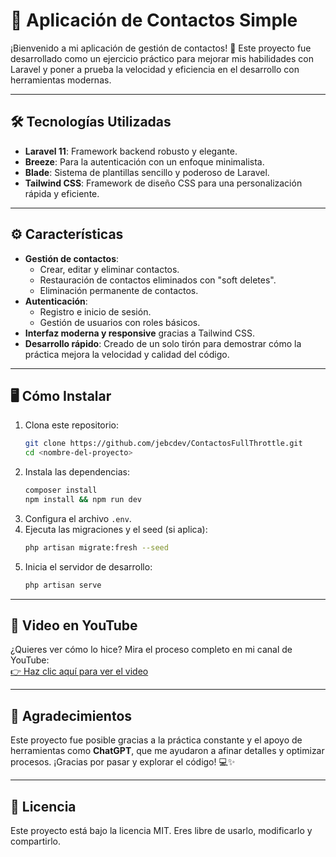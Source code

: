 # 📇 Aplicación de Contactos Simple

¡Bienvenido a mi aplicación de gestión de contactos! 🚀 Este proyecto fue desarrollado como un ejercicio práctico para mejorar mis habilidades con Laravel y poner a prueba la velocidad y eficiencia en el desarrollo con herramientas modernas. 

---

## 🛠️ **Tecnologías Utilizadas**
- **Laravel 11**: Framework backend robusto y elegante.
- **Breeze**: Para la autenticación con un enfoque minimalista.
- **Blade**: Sistema de plantillas sencillo y poderoso de Laravel.
- **Tailwind CSS**: Framework de diseño CSS para una personalización rápida y eficiente.

---

## ⚙️ **Características**
- **Gestión de contactos**:
  - Crear, editar y eliminar contactos.
  - Restauración de contactos eliminados con "soft deletes".
  - Eliminación permanente de contactos.
- **Autenticación**:
  - Registro e inicio de sesión.
  - Gestión de usuarios con roles básicos.
- **Interfaz moderna y responsive** gracias a Tailwind CSS.
- **Desarrollo rápido**: Creado de un solo tirón para demostrar cómo la práctica mejora la velocidad y calidad del código.

---

## 🖥️ **Cómo Instalar**
1. Clona este repositorio:
   ```bash
   git clone https://github.com/jebcdev/ContactosFullThrottle.git
   cd <nombre-del-proyecto>
   ```
2. Instala las dependencias:
   ```bash
   composer install
   npm install && npm run dev
   ```
3. Configura el archivo `.env`.
4. Ejecuta las migraciones y el seed (si aplica):
   ```bash
   php artisan migrate:fresh --seed
   ```
5. Inicia el servidor de desarrollo:
   ```bash
   php artisan serve
   ```


---

## 🎥 **Video en YouTube**
¿Quieres ver cómo lo hice? Mira el proceso completo en mi canal de YouTube:  
[👉 Haz clic aquí para ver el video](https://youtube.com/@jebcdev)

---

## 🙌 **Agradecimientos**
Este proyecto fue posible gracias a la práctica constante y el apoyo de herramientas como **ChatGPT**, que me ayudaron a afinar detalles y optimizar procesos. ¡Gracias por pasar y explorar el código! 💻✨

---

## 📜 **Licencia**
Este proyecto está bajo la licencia MIT. Eres libre de usarlo, modificarlo y compartirlo.
